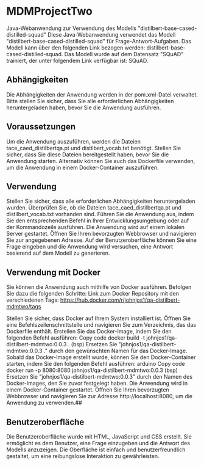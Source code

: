 # MDMProjectTwo

Java-Webanwendung zur Verwendung des Modells "distilbert-base-cased-distilled-squad"
Diese Java-Webanwendung verwendet das Modell "distilbert-base-cased-distilled-squad" für Frage-Antwort-Aufgaben. Das Modell kann über den folgenden Link bezogen werden: distilbert-base-cased-distilled-squad. Das Modell wurde auf dem Datensatz "SQuAD" trainiert, der unter folgendem Link verfügbar ist: SQuAD.

## Abhängigkeiten
Die Abhängigkeiten der Anwendung werden in der pom.xml-Datei verwaltet. Bitte stellen Sie sicher, dass Sie alle erforderlichen Abhängigkeiten heruntergeladen haben, bevor Sie die Anwendung ausführen.

## Voraussetzungen
Um die Anwendung auszuführen, werden die Dateien tace_caed_distilbertqa.pt und distilbert_vocab.txt benötigt. Stellen Sie sicher, dass Sie diese Dateien bereitgestellt haben, bevor Sie die Anwendung starten. Alternativ können Sie auch das Dockerfile verwenden, um die Anwendung in einem Docker-Container auszuführen.

## Verwendung
Stellen Sie sicher, dass alle erforderlichen Abhängigkeiten heruntergeladen wurden.
Überprüfen Sie, ob die Dateien tace_caed_distilbertqa.pt und distilbert_vocab.txt vorhanden sind.
Führen Sie die Anwendung aus, indem Sie den entsprechenden Befehl in Ihrer Entwicklungsumgebung oder auf der Kommandozeile ausführen.
Die Anwendung wird auf einem lokalen Server gestartet. Öffnen Sie Ihren bevorzugten Webbrowser und navigieren Sie zur angegebenen Adresse.
Auf der Benutzeroberfläche können Sie eine Frage eingeben und die Anwendung wird versuchen, eine Antwort basierend auf dem Modell zu generieren.

## Verwendung mit Docker
Sie können die Anwendung auch mithilfe von Docker ausführen. Befolgen Sie dazu die folgenden Schritte:
Link zum Docker Repository mit den verschiedenen Tags: https://hub.docker.com/r/johnjos1/qa-distilbert-mdmtwo/tags

Stellen Sie sicher, dass Docker auf Ihrem System installiert ist.
Öffnen Sie eine Befehlszeilenschnittstelle und navigieren Sie zum Verzeichnis, das das Dockerfile enthält.
Erstellen Sie das Docker-Image, indem Sie den folgenden Befehl ausführen:
Copy code
docker build -t johnjos1/qa-distilbert-mdmtwo:0.0.3 . (bsp)
Ersetzen Sie "johnjos1/qa-distilbert-mdmtwo:0.0.3 ." durch den gewünschten Namen für das Docker-Image.
Sobald das Docker-Image erstellt wurde, können Sie den Docker-Container starten, indem Sie den folgenden Befehl ausführen:
arduino
Copy code
docker run -p 8080:8080 johnjos1/qa-distilbert-mdmtwo:0.0.3 (bsp)
Ersetzen Sie "johnjos1/qa-distilbert-mdmtwo:0.0.3" durch den Namen des Docker-Images, den Sie zuvor festgelegt haben.
Die Anwendung wird in einem Docker-Container gestartet. Öffnen Sie Ihren bevorzugten Webbrowser und navigieren Sie zur Adresse http://localhost:8080, um die Anwendung zu verwenden.##

## Benutzeroberfläche
Die Benutzeroberfläche wurde mit HTML, JavaScript und CSS erstellt. Sie ermöglicht es dem Benutzer, eine Frage einzugeben und die Antwort des Modells anzuzeigen. Die Oberfläche ist einfach und benutzerfreundlich gestaltet, um eine reibungslose Interaktion zu gewährleisten.
